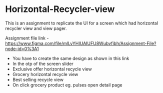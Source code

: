 # Horizontal-Recycler-view

This is an assignment to replicate the UI for a screen which had horizontal recycler view and view pager.

Assignment file link -https://www.figma.com/file/mlLvYHIUAIUFU8Wubvfibh/Assignment-File?node-id=0%3A1

- You have to create the same design as shown in this link
- In the otp of the screen slider 
- Exclusive offer horizontal recycle view
- Grocery horizontal recycle view
- Best selling recycle view
- On click grocery product eg. pulses open detail page
